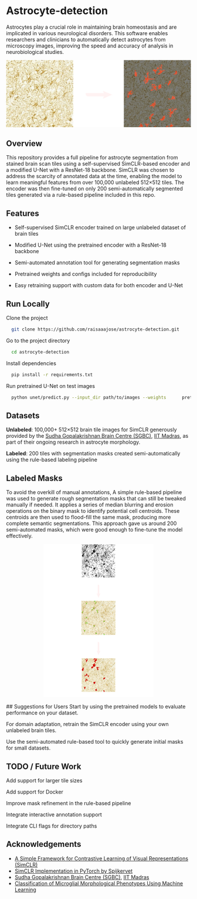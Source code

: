 # Astrocyte-detection

Astrocytes play a crucial role in maintaining brain homeostasis and are implicated in various neurological disorders. This software enables researchers and clinicians to automatically detect astrocytes from microscopy images, improving the speed and accuracy of analysis in neurobiological studies.

![App Screenshot](data/readme1.png)

## Overview

This repository provides a full pipeline for astrocyte segmentation from stained brain scan tiles using a self-supervised SimCLR-based encoder and a modified U-Net with a ResNet-18 backbone. SimCLR was chosen to address the scarcity of annotated data at the time, enabling the model to learn meaningful features from over 100,000 unlabeled 512×512 tiles. The encoder was then fine-tuned on only 200 semi-automatically segmented tiles generated via a rule-based pipeline included in this repo.




## Features
- Self-supervised SimCLR encoder trained on large unlabeled dataset of brain tiles

- Modified U-Net using the pretrained encoder with a ResNet-18 backbone

- Semi-automated annotation tool for generating segmentation masks

- Pretrained weights and configs included for reproducibility

- Easy retraining support with custom data for both encoder and U-Net


## Run Locally

Clone the project

```bash
  git clone https://github.com/raisaaajose/astrocyte-detection.git

```

Go to the project directory

```bash
  cd astrocyte-detection
```

Install dependencies

```bash
  pip install -r requirements.txt

```

Run pretrained U-Net on test images

```bash
  python unet/predict.py --input_dir path/to/images --weights      pretrained/unet.pth

```

## Datasets

**Unlabeled**: 100,000+ 512×512 brain tile images for SimCLR generously provided by the [Sudha Gopalakrishnan Brain Centre (SGBC)](https://iitm.humanbrain.in/index.html), [IIT Madras](https://www.iitm.ac.in/), as part of their ongoing research in astrocyte morphology.

**Labeled**: 200 tiles with segmentation masks created semi-automatically using the rule-based labeling pipeline

## Labeled Masks
To avoid the overkill of manual annotations, A simple rule-based pipeline was used to generate rough segmentation masks that can still be tweaked manually if needed. It applies a series of median blurring and erosion operations on the binary mask to identify potential cell centroids. These centroids are then used to flood-fill the same mask, producing more complete semantic segmentations. This approach gave us around 200 semi-automated masks, which were good enough to fine-tune the model effectively.

<p align="center">
  <img src="data/readme2.png" width="300"/>
</p>
## Suggestions for Users
Start by using the pretrained models to evaluate performance on your dataset.

For domain adaptation, retrain the SimCLR encoder using your own unlabeled brain tiles.

Use the semi-automated rule-based tool to quickly generate initial masks for small datasets.

## TODO / Future Work
Add support for larger tile sizes

Add support for Docker

Improve mask refinement in the rule-based pipeline

Integrate interactive annotation support

Integrate CLI flags for directory paths


## Acknowledgements

 - [A Simple Framework for Contrastive Learning of Visual Representations (SimCLR)](https://research.google/pubs/a-simple-framework-for-contrastive-learning-of-visual-representations/)
 - [SimCLR Implementation in PyTorch by Spijkervet](https://github.com/Spijkervet/SimCLR)
 - [Sudha Gopalakrishnan Brain Centre (SGBC)](https://iitm.humanbrain.in/index.html), [IIT Madras](https://www.iitm.ac.in/)
 - [Classification of Microglial Morphological Phenotypes Using Machine Learning](https://www.frontiersin.org/journals/cellular-neuroscience/articles/10.3389/fncel.2021.701673/full)


